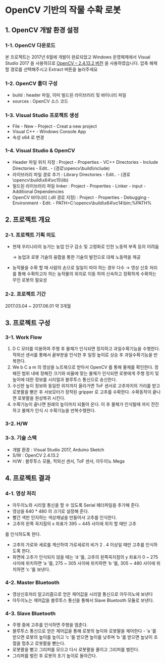 # OpenCV 기반의 작물 수확 로봇

## 1. OpenCV 개발 환경 설정
### 1-1. OpenCV 다운로드
본 프로젝트는 2017년 6월에 개발이 완료되었고
Windows 운영체제에서 Visual Studio 2017 을 사용하므로
[OpenCV – 2.4.13.2 버전](https://opencv.org/releases/page/4/) 을 사용하였습니다.
압축 해제할 경로를 선택해주시고 Extract 버튼을 눌러주세요

### 1-2. OpenCV 폴더 구성
- build : header 파일, 이미 빌드된 라이브러리 및 바이너리 파일
- sources : OpenCV 소스 코드

### 1-3. Visual Studio 프로젝트 생성
- File - New - Project - Creat a new project
- Visual C++ - Windows Console App
- 속성 x64 로 변경

### 1-4. Visual Studio & OpenCV
- Header 파일 위치 지정 : Project - Properties - VC++ Directories - Include Directories - Edit.. - (경로\opencv\build\include)
- 라이브러리 파일 경로 추가 : Library Directories - Edit.. -  (경로\opencv\build\x64\vc15\lib)
- 빌드된 라이브러리 파일 linker : Project - Properties - Linker - input - Additional Dependencies
- OpenCV 바이너리 (.dll 경로 지정) : Project - Properties - Debugging - Environment - Edit. - PATH=C:\opencv\build\x64\vc14\bin;%PATH%

## 2. 프로젝트 개요
### 2-1. 프로젝트 기획 의도

- 현재 우리나라의 농가는 농업 인구 감소 및 고령화로 인한 노동력 부족 등의 어려움

    → 농업과 로봇 기술의 융합을 통한 기술의 발전으로 대체 노동력을 제공

- 농작물을 수확 할 때 사람의 손으로 일일이 따야 하는 경우 다수 → 영상 신호 처리를 통해 수확하고자 하는 농작물의 위치로 이동 하여 신속하고 정확하게 수확하는 무인 로봇의 필요성

### 2-2. 프로젝트 기간

2017.03.04 ~ 2017.06.01 약 3개월

## 3. 프로젝트 구성
### 3-1. Work Flow

1. D C 모터를 이용하여 주행 후 물체가 인식되면 정지하고 과일수확기능을 수행한다. 적외선 센서를 통해서 끝부분을 인식한 후 일정 높이로 상승 후 과일수확기능을 반복한다.
2. We b C a m 의 영상을 노트북으로 받아서 OpenCV 를 통해 물체를 확인한다. 정해진 범위 내에 정해진 크기와 비율에 맞는 물체가 인식되면 로봇에게 주행 정지 및 높이에 대한 정보를 시리얼과 블루투스 통신으로 송신한다.
3. 수신한 높이 정보와 동일한 위치까지 올라가면 ToF 센서로 고추까지의 거리를 받고 로봇팔을 뻗은 후 서보모터가 장착된 gripper 로 고추를 수확한다. 수확동작이 끝나면 로봇팔을 원상복귀 시킨다.
4. 수확기능이 끝나면 원래의 높이까지 되돌아 온다. 이 후 물체가 인식될때 까지 전진하고 물체가 인식 시 수확기능을 반복수행한다.

### 3-2. H/W

### 3-3. 기술 스택
- 개발 환경 : Visual Studio 2017, Arduino Sketch
- S/W : OpenCV 2.4.13.2
- H/W : 블루투스 모듈, 적외선 센서, ToF 센서, 아두이노 Mega

## 4. 프로젝트 결과
### 4-1. 영상 처리

- 아두이노와 시리얼 통신을 할 수 있도록 Serial 헤더파일을 추가해 준다.
- 영상을 640 * 480 의 크기로 설정해 준다.
- 빨간 색만 인지하는 색상채널을 만들어서 고추를 인식한다.
- 고추의 왼쪽 꼭지점의 x 좌표가 395 ~ 445 사이에 위치 할 때만 고추

를 인식하도록 한다.

- 고추의 가로와 세로를 계산하여 가로세로의 비가 2 . 4 이상일 때만 고추를 인식하도록 한다.
- 화면에 고추가 인식되지 않을 때는 ‘d ’를, 고추의 왼쪽꼭지점의 y 좌표가 0 ~ 275 사이에 위치하면 ‘a ’를, 275 ~ 305 사이에 위치하면 ‘b ’를, 305 ~ 480 사이에 위치하면 ‘c ’를 보낸다.

### 4-2. Master Bluetooth

- 영상신호처리 알고리즘으로 얻은 제어값을 시리얼 통신으로 아두이노에 보낸다
- 아두이노는 제어값을 블루투스 통신을 통해서 Slave Bluetooth 모듈로 보낸다.

### 4-3. Slave Bluetooth

- 주행 중에 고추를 인식하면 주행을 멈춘다.
- 블루투스 통신으로 얻은 제어값을 통해 로봇의 높이와 로봇팔을 제어한다 - ‘a ’를 받으면 로봇의 높이를 높이고 ‘c ’를 받으면 높이를 낮추며 ‘b ’를
받으면 높낮이 조절을 멈추고 로봇팔을 뻗는다.
- 로봇팔을 뻗고 그리퍼를 모으고 다시 로봇팔을 줄이고 그리퍼를 벌린다.
- 그리퍼를 벌린 후 로봇의 초기 높이로 돌아간다.

